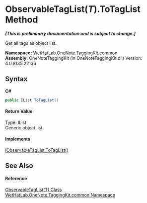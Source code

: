 # ObservableTagList(*T*).ToTagList Method 
 _**\[This is preliminary documentation and is subject to change.\]**_

Get all tags as object list.

**Namespace:**&nbsp;<a href="bcdbab9c-63d1-48a4-6937-af53fb8d9a55.md">WetHatLab.OneNote.TaggingKit.common</a><br />**Assembly:**&nbsp;OneNoteTaggingKit (in OneNoteTaggingKit.dll) Version: 4.0.8135.22136

## Syntax

**C#**<br />
``` C#
public IList ToTagList()
```


#### Return Value
Type: IList<br />Generic object list.

#### Implements
<a href="964e12bd-aa54-e40f-005b-cc491ee3ab8c.md">IObservableTagList.ToTagList()</a><br />

## See Also


#### Reference
<a href="059ed89c-302a-e9b3-5d21-aac50b75032b.md">ObservableTagList(T) Class</a><br /><a href="bcdbab9c-63d1-48a4-6937-af53fb8d9a55.md">WetHatLab.OneNote.TaggingKit.common Namespace</a><br />